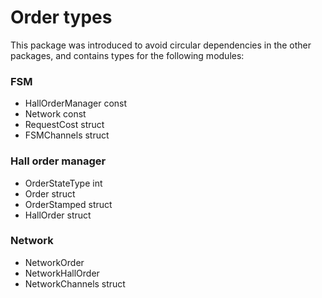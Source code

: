 Order types
================
This package was introduced to avoid circular dependencies in the other packages,
and contains types for the following modules:

### FSM
* HallOrderManager const
* Network const
* RequestCost struct
* FSMChannels struct

### Hall order manager
* OrderStateType int
* Order struct
* OrderStamped struct
* HallOrder struct

### Network
* NetworkOrder
* NetworkHallOrder
* NetworkChannels struct
